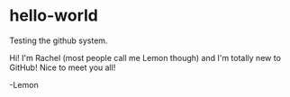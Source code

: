 # hello-world
Testing the github system.

Hi! I'm Rachel (most people call me Lemon though) and I'm totally new to GitHub!
Nice to meet you all!

-Lemon